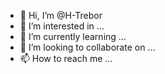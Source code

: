 - 👋 Hi, I’m @H-Trebor
- 👀 I’m interested in ...
- 🌱 I’m currently learning ...
- 💞️ I’m looking to collaborate on ...
- 📫 How to reach me ...

<!---
H-Trebor/H-Trebor is a ✨ special ✨ repository because its `README.md` (this file) appears on your GitHub profile.
You can click the Preview link to take a look at your changes.
--->
